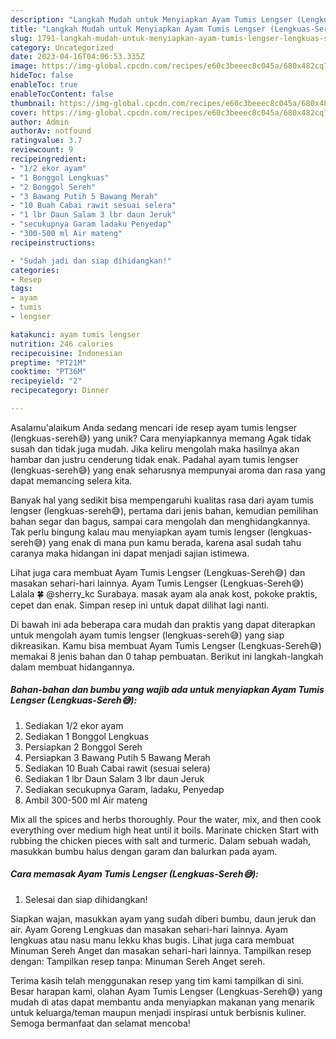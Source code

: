 ```yaml
---
description: "Langkah Mudah untuk Menyiapkan Ayam Tumis Lengser (Lengkuas-Sereh😅){ yang Lezat"
title: "Langkah Mudah untuk Menyiapkan Ayam Tumis Lengser (Lengkuas-Sereh😅){ yang Lezat"
slug: 1791-langkah-mudah-untuk-menyiapkan-ayam-tumis-lengser-lengkuas-sereh-yang-lezat
category: Uncategorized
date: 2023-04-16T04:06:53.335Z
image: https://img-global.cpcdn.com/recipes/e60c3beeec8c045a/680x482cq70/ayam-tumis-lengser-lengkuas-sereh-foto-resep-utama.jpg
hideToc: false
enableToc: true
enableTocContent: false
thumbnail: https://img-global.cpcdn.com/recipes/e60c3beeec8c045a/680x482cq70/ayam-tumis-lengser-lengkuas-sereh-foto-resep-utama.jpg
cover: https://img-global.cpcdn.com/recipes/e60c3beeec8c045a/680x482cq70/ayam-tumis-lengser-lengkuas-sereh-foto-resep-utama.jpg
author: Admin
authorAv: notfound
ratingvalue: 3.7
reviewcount: 9
recipeingredient:
- "1/2 ekor ayam"
- "1 Bonggol Lengkuas"
- "2 Bonggol Sereh"
- "3 Bawang Putih 5 Bawang Merah"
- "10 Buah Cabai rawit sesuai selera"
- "1 lbr Daun Salam 3 lbr daun Jeruk"
- "secukupnya Garam ladaku Penyedap"
- "300-500 ml Air mateng"
recipeinstructions:

- "Sudah jadi dan siap dihidangkan!"
categories:
- Resep
tags:
- ayam
- tumis
- lengser

katakunci: ayam tumis lengser 
nutrition: 246 calories
recipecuisine: Indonesian
preptime: "PT21M"
cooktime: "PT36M"
recipeyield: "2"
recipecategory: Dinner

---
```



Asalamu'alaikum Anda sedang mencari ide resep ayam tumis lengser (lengkuas-sereh😅) yang unik? Cara menyiapkannya memang Agak tidak susah dan tidak juga mudah. Jika keliru mengolah maka hasilnya akan hambar dan justru cenderung tidak enak. Padahal ayam tumis lengser (lengkuas-sereh😅) yang enak seharusnya mempunyai aroma dan rasa yang dapat memancing selera kita.


Banyak hal yang sedikit bisa mempengaruhi kualitas rasa dari ayam tumis lengser (lengkuas-sereh😅), pertama dari jenis bahan, kemudian pemilihan bahan segar dan bagus, sampai cara mengolah dan menghidangkannya. Tak perlu bingung kalau mau menyiapkan ayam tumis lengser (lengkuas-sereh😅) yang enak di mana pun kamu berada, karena asal sudah tahu caranya maka hidangan ini dapat menjadi sajian istimewa.

Lihat juga cara membuat Ayam Tumis Lengser (Lengkuas-Sereh😅) dan masakan sehari-hari lainnya. Ayam Tumis Lengser (Lengkuas-Sereh😅) Lalala 🍀 @sherry_kc Surabaya. masak ayam ala anak kost, pokoke praktis, cepet dan enak. Simpan resep ini untuk dapat dilihat lagi nanti.


Di bawah ini ada beberapa cara mudah dan praktis yang dapat diterapkan untuk mengolah ayam tumis lengser (lengkuas-sereh😅) yang siap dikreasikan. Kamu bisa membuat Ayam Tumis Lengser (Lengkuas-Sereh😅) memakai 8 jenis bahan dan 0 tahap pembuatan. Berikut ini langkah-langkah dalam membuat hidangannya.

<!--inarticleads1-->

##### Bahan-bahan dan bumbu yang wajib ada untuk menyiapkan Ayam Tumis Lengser (Lengkuas-Sereh😅):

1. Sediakan 1/2 ekor ayam
1. Sediakan 1 Bonggol Lengkuas
1. Persiapkan 2 Bonggol Sereh
1. Persiapkan 3 Bawang Putih 5 Bawang Merah
1. Sediakan 10 Buah Cabai rawit (sesuai selera)
1. Sediakan 1 lbr Daun Salam 3 lbr daun Jeruk
1. Sediakan secukupnya Garam, ladaku, Penyedap
1. Ambil 300-500 ml Air mateng


Mix all the spices and herbs thoroughly. Pour the water, mix, and then cook everything over medium high heat until it boils. Marinate chicken Start with rubbing the chicken pieces with salt and turmeric. Dalam sebuah wadah, masukkan bumbu halus dengan garam dan balurkan pada ayam. 

<!--inarticleads2-->

##### Cara memasak Ayam Tumis Lengser (Lengkuas-Sereh😅):


1. Selesai dan siap dihidangkan!

Siapkan wajan, masukkan ayam yang sudah diberi bumbu, daun jeruk dan air. Ayam Goreng Lengkuas dan masakan sehari-hari lainnya. Ayam lengkuas atau nasu manu lekku khas bugis. Lihat juga cara membuat Minuman Sereh Anget dan masakan sehari-hari lainnya. Tampilkan resep dengan: Tampilkan resep tanpa: Minuman Sereh Anget sereh. 

Terima kasih telah menggunakan resep yang tim kami tampilkan di sini. Besar harapan kami, olahan Ayam Tumis Lengser (Lengkuas-Sereh😅) yang mudah di atas dapat membantu anda menyiapkan makanan yang menarik untuk keluarga/teman maupun menjadi inspirasi untuk berbisnis kuliner. Semoga bermanfaat dan selamat mencoba!
